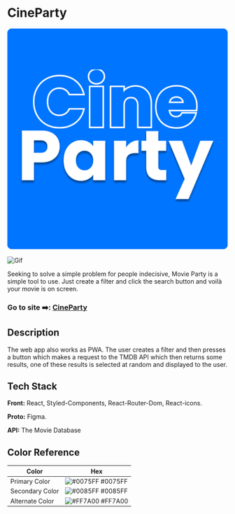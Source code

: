 
# CineParty
![Logo](./Logo.png)

![Gif](https://i.imgur.com/pdfJ89A.gif)

Seeking to solve a simple problem for people indecisive, Movie Party is a simple tool to use. Just create a filter and click the search button and voilà your movie is on screen.


### Go to site ➡️: [CineParty](https://cineparty.vercel.app/)

## Description 

The web app also works as PWA. The user creates a filter and then presses a button which makes a request to the TMDB API which then returns some results, one of these results is selected at random and displayed to the user.


## Tech Stack

**Front:** React, Styled-Components, React-Router-Dom, React-icons.

**Proto:** Figma.

**API:** The Movie Database

## Color Reference

| Color             | Hex                                                                |
| ----------------- | ------------------------------------------------------------------ |
| Primary Color | ![#0075FF](https://via.placeholder.com/10/0075FF?text=+) #0075FF |
| Secondary Color | ![#0085FF](https://via.placeholder.com/10/0085FF?text=+) #0085FF |
| Alternate Color | ![#FF7A00](https://via.placeholder.com/10/FF7A00?text=+) #FF7A00 |

